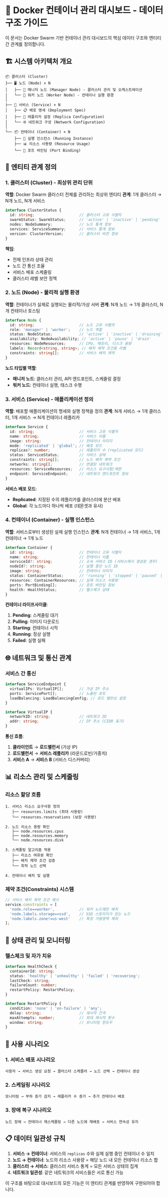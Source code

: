 # 🐳 Docker 컨테이너 관리 대시보드 - 데이터 구조 가이드

이 문서는 Docker Swarm 기반 컨테이너 관리 대시보드의 핵심 데이터 구조와 엔티티 간 관계를 정의합니다.

## 🏗️ 시스템 아키텍처 개요

```
📦 클러스터 (Cluster)
├── 🖥️ 노드 (Node) × N
│   ├── 👑 매니저 노드 (Manager Node) - 클러스터 관리 및 오케스트레이션
│   └── 👷 워커 노드 (Worker Node) - 컨테이너 실행 환경
│
├── 🚀 서비스 (Service) × N
│   ├── 📋 배포 명세 (Deployment Spec)
│   ├── 🔄 레플리카 설정 (Replica Configuration)
│   └── 🌐 네트워크 구성 (Network Configuration)
│
└── 📦 컨테이너 (Container) × N
    ├── 🏃 실행 인스턴스 (Running Instance)
    ├── 📊 리소스 사용량 (Resource Usage)
    └── 🔌 포트 바인딩 (Port Binding)
```

## 🔗 엔티티 관계 정의

### 1. 클러스터 (Cluster) - 최상위 관리 단위

**역할**: Docker Swarm 클러스터 전체를 관리하는 최상위 엔티티
**관계**: 1개 클러스터 → N개 노드, N개 서비스

```typescript
interface ClusterStatus {
  id: string;                    // 클러스터 고유 식별자
  swarmStatus: SwarmStatus;      // 'active' | 'inactive' | 'pending' | 'error'
  nodes: NodeSummary;            // 노드 통계 정보
  services: ServiceSummary;      // 서비스 통계 정보
  version: ClusterVersion;       // 클러스터 버전 정보
}
```

**책임**:
- 전체 인프라 상태 관리
- 노드 간 통신 조율
- 서비스 배포 스케줄링
- 클러스터 레벨 보안 정책

### 2. 노드 (Node) - 물리적 실행 환경

**역할**: 컨테이너가 실제로 실행되는 물리적/가상 서버
**관계**: N개 노드 → 1개 클러스터, N개 컨테이너 호스팅

```typescript
interface Node {
  id: string;                    // 노드 고유 식별자
  role: 'manager' | 'worker';    // 노드 역할
  status: NodeStatus;            // 'active' | 'inactive' | 'draining' | 'unavailable'
  availability: NodeAvailability; // 'active' | 'pause' | 'drain'
  resources: NodeResources;      // CPU, 메모리, 디스크 용량
  labels: Record<string, string>; // 배치 제약 조건용 라벨
  constraints: string[];         // 서비스 배치 제약
}
```

**노드 타입별 역할**:
- **매니저 노드**: 클러스터 관리, API 엔드포인트, 스케줄링 결정
- **워커 노드**: 컨테이너 실행, 태스크 수행

### 3. 서비스 (Service) - 애플리케이션 정의

**역할**: 배포할 애플리케이션의 명세와 실행 정책을 정의
**관계**: N개 서비스 → 1개 클러스터, 1개 서비스 → N개 컨테이너 레플리카

```typescript
interface Service {
  id: string;                    // 서비스 고유 식별자
  name: string;                  // 서비스 이름
  image: string;                 // 컨테이너 이미지
  mode: 'replicated' | 'global'; // 배포 모드
  replicas?: number;             // 레플리카 수 (replicated 모드)
  status: ServiceStatus;         // 서비스 상태
  constraints: string[];         // 노드 배치 제약 조건
  networks: string[];            // 연결된 네트워크
  resources: ServiceResources;   // 리소스 요구사항/제한
  endpoint: ServiceEndpoint;     // 네트워크 엔드포인트 정보
}
```

**서비스 배포 모드**:
- **Replicated**: 지정된 수의 레플리카를 클러스터에 분산 배포
- **Global**: 각 노드마다 하나씩 배포 (데몬셋과 유사)

### 4. 컨테이너 (Container) - 실행 인스턴스

**역할**: 서비스로부터 생성된 실제 실행 인스턴스
**관계**: N개 컨테이너 → 1개 서비스, 1개 컨테이너 → 1개 노드

```typescript
interface Container {
  id: string;                    // 컨테이너 고유 식별자
  name: string;                  // 컨테이너 이름
  serviceId?: string;            // 소속 서비스 ID (서비스에서 생성된 경우)
  nodeId?: string;               // 실행 중인 노드 ID
  image: string;                 // 컨테이너 이미지
  status: ContainerStatus;       // 'running' | 'stopped' | 'paused' | 'failed'
  resources: ContainerResources; // 실제 리소스 사용량
  ports: PortBinding[];          // 포트 바인딩 정보
  health: HealthStatus;          // 헬스체크 상태
}
```

**컨테이너 라이프사이클**:
1. **Pending**: 스케줄링 대기
2. **Pulling**: 이미지 다운로드
3. **Starting**: 컨테이너 시작
4. **Running**: 정상 실행
5. **Failed**: 실행 실패

## 🌐 네트워크 및 통신 관계

### 서비스 간 통신

```typescript
interface ServiceEndpoint {
  virtualIPs: VirtualIP[];       // 가상 IP 주소
  ports: ServicePort[];          // 노출된 포트
  loadBalancing: LoadBalancingConfig; // 로드 밸런싱 설정
}

interface VirtualIP {
  networkID: string;             // 네트워크 ID
  addr: string;                  // IP 주소 (CIDR 표기)
}
```

**통신 흐름**:
1. **클라이언트** → **로드밸런서** (가상 IP)
2. **로드밸런서** → **서비스 레플리카** (라운드로빈/가중치)
3. **서비스 A** → **서비스 B** (서비스 디스커버리)

## 📊 리소스 관리 및 스케줄링

### 리소스 할당 흐름

```
1. 서비스 리소스 요구사항 정의
   ├── resources.limits (최대 사용량)
   └── resources.reservations (보장 사용량)

2. 노드 리소스 용량 확인
   ├── node.resources.cpus
   ├── node.resources.memory
   └── node.resources.disk

3. 스케줄링 알고리즘 적용
   ├── 리소스 여유분 확인
   ├── 배치 제약 조건 검증
   └── 최적 노드 선택

4. 컨테이너 배치 및 실행
```

### 제약 조건(Constraints) 시스템

```typescript
// 서비스 배치 제약 조건 예시
service.constraints = [
  'node.role==worker',           // 워커 노드에만 배치
  'node.labels.storage==ssd',    // SSD 스토리지가 있는 노드
  'node.labels.zone!=us-west'    // 특정 가용영역 제외
];
```

## 🔄 상태 관리 및 모니터링

### 헬스체크 및 자가 치유

```typescript
interface HealthCheck {
  containerId: string;
  status: 'healthy' | 'unhealthy' | 'failed' | 'recovering';
  lastCheck: string;
  failureCount: number;
  restartPolicy: RestartPolicy;
}

interface RestartPolicy {
  condition: 'none' | 'on-failure' | 'any';
  delay: string;                 // 재시작 간격
  maxAttempts: number;           // 최대 재시작 횟수
  window: string;                // 모니터링 윈도우
}
```

## 🎯 사용 시나리오

### 1. 서비스 배포 시나리오
```
사용자 → 서비스 생성 요청 → 클러스터 스케줄러 → 노드 선택 → 컨테이너 생성
```

### 2. 스케일링 시나리오
```
모니터링 → 부하 증가 감지 → 레플리카 수 증가 → 추가 컨테이너 배포
```

### 3. 장애 복구 시나리오
```
노드 장애 → 컨테이너 재스케줄링 → 다른 노드에 재배포 → 서비스 연속성 유지
```

## 📋 데이터 일관성 규칙

1. **서비스 → 컨테이너**: 서비스의 `replicas` 수와 실제 실행 중인 컨테이너 수 일치
2. **노드 → 컨테이너**: 노드의 리소스 사용량 = 해당 노드 내 모든 컨테이너 리소스 합
3. **클러스터 → 서비스**: 클러스터 서비스 통계 = 모든 서비스 상태의 집계
4. **네트워크 일관성**: 같은 네트워크의 서비스들은 서로 통신 가능

이 구조를 바탕으로 대시보드의 모든 기능은 이 엔티티 관계를 반영하여 구현되어야 합니다. 